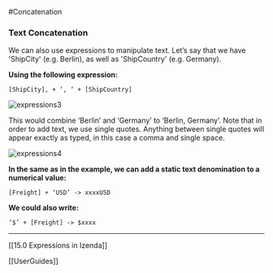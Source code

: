 #Concatenation

### Text Concatenation

We can also use expressions to manipulate text.  Let’s say that we have 'ShipCity' (e.g. Berlin), as well as 'ShipCountry' (e.g. Germany).  

**Using the following expression:**

``[ShipCity], + ‘, ‘ + [ShipCountry]``

![expressions3](http://wiki.izenda.us/FAQ/FAQ/expressions3.png)

This would combine ‘Berlin’ and ‘Germany’ to ‘Berlin, Germany’.  Note that in order to add text, we use single quotes.  Anything between single quotes will appear exactly as typed, in this case a comma and single space.

![expressions4](http://wiki.izenda.us/FAQ/FAQ/expressions4.png)

**In the same as in the example, we can add a static text denomination to a numerical value:**  

``[Freight] + ‘USD’ -> xxxxUSD``

**We could also write:**

``‘$’ + [Freight] -> $xxxx``

---

[[15.0 Expressions in Izenda]]

[[UserGuides]]